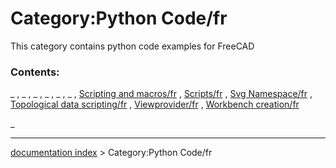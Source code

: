 # Category:Python Code/fr
This category contains python code examples for FreeCAD

### Contents:

_ , _ , _ , _ , _ , _ , [Scripting and macros/fr](Scripting_and_macros/fr.md) , [Scripts/fr](Scripts/fr.md) , [Svg Namespace/fr](Svg_Namespace/fr.md) , [Topological data scripting/fr](Topological_data_scripting/fr.md) , [Viewprovider/fr](Viewprovider/fr.md) , [Workbench creation/fr](Workbench_creation/fr.md)

_

---
[documentation index](../README.md) > Category:Python Code/fr
